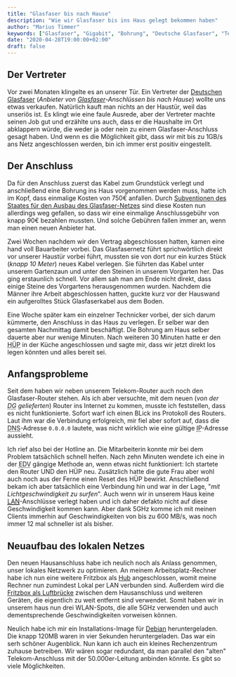 ```yaml
---
title: "Glasfaser bis nach Hause"
description: "Wie wir Glasfaser bis ins Haus gelegt bekommen haben"
author: "Marius Timmer"
keywords: ["Glasfaser", "Gigabit", "Bohrung", "Deutsche Glasfaser", "Telekom"]
date: "2020-04-28T19:00:00+02:00"
draft: false
---
```


Der Vertreter
-------------
Vor zwei Monaten klingelte es an unserer Tür. Ein Vertreter der [Deutschen Glasfaser](https://www.deutsche-glasfaser.de/) (_Anbieter von [Glasfaser](https://de.wikipedia.org/wiki/Glasfasernetz)-Anschlüssen bis nach Hause_) wollte uns etwas verkaufen. Natürlich kauft man nichts an der Haustür, weil das unseriös ist. Es klingt wie eine faule Ausrede, aber der Vertreter machte seinen Job gut und erzählte uns auch, dass er die Haushalte im Ort abklappern würde, die weder ja oder nein zu einem Glasfaser-Anschluss gesagt haben. Und wenn es die Möglichkeit gibt, dass wir mit bis zu 1GB/s ans Netz angeschlossen werden, bin ich immer erst positiv eingestellt.

Der Anschluss
-------------
Da für den Anschluss zuerst das Kabel zum Grundstück verlegt und anschließend eine Bohrung ins Haus vorgenommen werden muss, hatte ich im Kopf, dass einmalige Kosten von 750€ anfallen. Durch [Subventionen des Staates für den Ausbau des Glasfaser-Netzes](https://www.bmvi.de/DE/Themen/Digitales/Breitbandausbau/Breitbandfoerderung/breitbandfoerderung.html) sind diese Kosten nun allerdings weg gefallen, so dass wir eine einmalige Anschlussgebühr von knapp 90€ bezahlen mussten. Und solche Gebühren fallen immer an, wenn man einen neuen Anbieter hat.

Zwei Wochen nachdem wir den Vertrag abgeschlossen hatten, kamen eine hand voll Bauarbeiter vorbei. Das Glasfasernetz führt sprichwörtlich direkt vor unserer Haustür vorbei führt, mussten sie von dort nur ein kurzes Stück (_knapp 10 Meter_) neues Kabel verlegen. Sie führten das Kabel unter unserem Gartenzaun und unter den Steinen in unserem Vorgarten her. Das ging erstaunlich schnell. Vor allem sah man am Ende nicht direkt, dass einige Steine des Vorgartens herausgenommen wurden. Nachdem die Männer ihre Arbeit abgeschlossen hatten, guckte kurz vor der Hauswand ein aufgerolltes Stück Glasfaserkabel aus dem Boden.

Eine Woche später kam ein einzelner Technicker vorbei, der sich darum kümmerte, den Anschluss in das Haus zu verlegen. Er selber war den gesamten Nachmittag damit beschäftigt. Die Bohrung am Haus selber dauerte aber nur wenige Minuten. Nach weiteren 30 Minuten hatte er den <abbr title="Haus-Übergabe-Punkt">HÜP</abbr> in der Küche angeschlossen und sagte mir, dass wir jetzt direkt los legen könnten und alles bereit sei.

Anfangsprobleme
---------------
Seit dem haben wir neben unserem Telekom-Router auch noch den Glasfaser-Router stehen. Als ich aber versuchte, mit dem neuen (_von der <abbr title="Deutsche Glasfaser">DG</abbr> gelieferten_) Router ins Internet zu kommen, musste ich feststellen, dass es nicht funktionierte. Sofort warf ich einen BLick ins Protokoll des Routers. Laut ihm war die Verbindung erfolgreich, mir fiel aber sofort auf, dass die <abbr title="Domain Name System">DNS</abbr>-Adresse `0.0.0.0` lautete, was nicht wirklich wie eine gültige <abbr title="Internet Protocoll">IP</abbr>-Adresse aussieht.

Ich rief also bei der Hotline an. Die Mitarbeiterin konnte mir bei dem Problem tatsächlich schnell helfen. Nach zehn Minuten wendete ich eine in der <abbr title="Elektronische Datenverarbeitung">EDV</abbr> gängige Methode an, wenn etwas nicht funktioniert: Ich startete den Router UND den HÜP neu. Zusätzlich hatte die gute Frau aber wohl auch noch aus der Ferne einen Reset des HÜP bewirkt. Anschließend bekam ich aber tatsächlich eine Verbindung hin und war in der Lage, "_mit Lichtgeschwindigkeit zu surfen_". Auch wenn wir in unserem Haus keine <abbr title="Local Area Network">[LAN](https://de.wikipedia.org/wiki/Local_Area_Network)</abbr>-Anschlüsse verlegt haben und ich daher defakto nicht auf diese Geschwindigkeit kommen kann. Aber dank 5GHz komme ich mit meinen Clients immerhin auf Geschwindigkeiten von bis zu 600 MB/s, was noch immer 12 mal schneller ist als bisher.

Neuaufbau des lokalen Netzes
----------------------------
Den neuen Hausanschluss habe ich neulich noch als Anlass genommen, unser lokales Netzwerk zu optimieren. An meinem Arbeitsplatz-Rechner habe ich nun eine weitere Fritzbox als [Hub](https://de.wikipedia.org/wiki/Hub_(Netzwerktechnik)) angeschlossen, womit meine Rechner nun zumindest Lokal per LAN verbunden sind. Außerdem wird die [Fritzbox als Luftbrücke](https://de.wikipedia.org/wiki/Repeater) zwischen dem Hausanschluss und weiteren Geräten, die eigentlich zu weit entfernt sind verwendet. Somit haben wir in unserem haus nun drei WLAN-Spots, die alle 5GHz verwenden und auch dementsprechende Geschwindigkeiten vorweisen können.

Neulich habe ich mir ein Installations-Image für [Debian](https://www.debian.org/) heruntergeladen. Die knapp 120MB waren in vier Sekunden heruntergeladen. Das war ein serh schöner Augenblick. Nun kann ich auch ein kleines Rechenzentrum zuhause betreiben. Wir wären sogar redundant, da man parallel den "alten" Telekom-Anschluss mit der 50.000er-Leitung anbinden könnte. Es gibt so viele Möglichkeiten.
